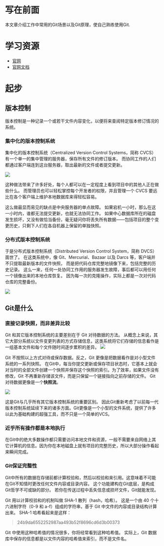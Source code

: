 # 写在前面
本文章介绍工作中常用的Git场景以及Git原理，使自己熟练使用Git.
# 学习资源
- [官网](https://git-scm.com/)
- [官网文档](https://git-scm.com/book/zh/v2)
# 起步
## 版本控制
版本控制是一种记录一个或若干文件内容变化，以便将来查阅特定版本修订情况的系统。 
### 集中化的版本控制系统
集中化的版本控制系统（Centralized Version Control Systems，简称 CVCS）有一个单一的集中管理的服务器，保存所有文件的修订版本。
而协同工作的人们都通过客户端连到这台服务器，取出最新的文件或者提交更新。

![](https://git-scm.com/book/en/v2/images/centralized.png)

这种做法带来了许多好处，每个人都可以在一定程度上看到项目中的其他人正在做些什么。 而管理员也可以轻松掌控每个开发者的权限，并且管理一个 CVCS 要远比在各个客户端上维护本地数据库来得轻松容易。

这么做最显而易见的缺点是中央服务器的单点故障。 如果宕机一小时，那么在这一小时内，谁都无法提交更新，也就无法协同工作。 如果中心数据库所在的磁盘发生损坏，又没有做恰当备份，毫无疑问你将丢失所有数据——包括项目的整个变更历史，只剩下人们在各自机器上保留的单独快照。 

### 分布式版本控制系统
于是分布式版本控制系统（Distributed Version Control System，简称 DVCS）面世了。 在这类系统中，像 Git、Mercurial、Bazaar 以及 Darcs 等，客户端并不只提取最新版本的文件快照， 而是把代码仓库完整地镜像下来，包括完整的历史记录。 
这么一来，任何一处协同工作用的服务器发生故障，事后都可以用任何一个镜像出来的本地仓库恢复。 因为每一次的克隆操作，实际上都是一次对代码仓库的完整备份。

![](https://git-scm.com/book/en/v2/images/distributed.png)

## Git是什么
### 直接记录快照，而非差异比较
Git 和其它版本控制系统的主要差别在于 Git 对待数据的方法。 从概念上来说，其它大部分系统以文件变更列表的方式存储信息，这类系统将它们存储的信息看作是一组基本文件和每个文件随时间逐步累积的差异。
![](https://git-scm.com/book/en/v2/images/deltas.png)

Git 不按照以上方式对待或保存数据。反之，Git 更像是把数据看作是对小型文件系统的一系列快照。
在Git中，每当你提交更新或保存项目状态时，它基本上就会对当时的全部文件创建一个快照并保存这个快照的索引。为了效率，如果文件没有修改，Git 不再重新存储该文件，而是只保留一个链接指向之前存储的文件。 Git对待数据更像是一个**快照流**。

![](https://git-scm.com/book/en/v2/images/snapshots.png)

这是Git与几乎所有其它版本控制系统的重要区别。 因此Git重新考虑了以前每一代版本控制系统延续下来的诸多方面。Git更像是一个小型的文件系统，提供了许多以此为基础构建的超强工具，而不只是一个简单的VCS。
### 近乎所有操作都是本地执行
在Git中的绝大多数操作都只需要访问本地文件和资源，一般不需要来自网络上其它计算机的信息。因为你在本地磁盘上就有项目的完整历史，所以大部分操作看起来瞬间完成。
### Git保证完整性
Git中所有的数据在存储前都计算校验和，然后以校验和来引用。这意味着不可能在Git不知情时更改任何文件内容或目录内容。 这个功能建构在Git底层，是构成Git哲学不可或缺的部分。 若你在传送过程中丢失信息或损坏文件，Git就能发现。

Git 用以计算校验和的机制叫做 SHA-1 散列（hash，哈希）。 这是一个由 40 个十六进制字符（0-9 和 a-f）组成的字符串，基于 Git 中文件的内容或目录结构计算出来。 SHA-1 哈希看起来是这样：

> 24b9da6552252987aa493b52f8696cd6d3b00373

Git 中使用这种哈希值的情况很多，你将经常看到这种哈希值。 实际上，Git 数据库中保存的信息都是以文件内容的哈希值来索引，而不是文件名。


